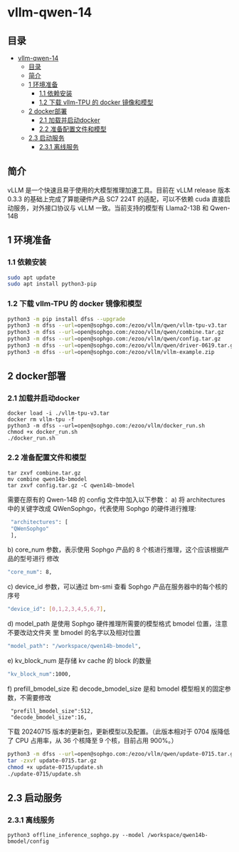 # vllm-qwen-14

## 目录

- [vllm-qwen-14](#vllm-qwen-14)
  - [目录](#目录)
  - [简介](#简介)
  - [1 环境准备](#1-环境准备)
    - [1.1 依赖安装](#11-依赖安装)
    - [1.2 下载 vllm-TPU 的 docker 镜像和模型](#12-下载-vllm-tpu-的-docker-镜像和模型)
  - [2 docker部署](#2-docker部署)
    - [2.1 加载并启动docker](#21-加载并启动docker)
    - [2.2 准备配置文件和模型](#22-准备配置文件和模型)
  - [2.3 启动服务](#23-启动服务)
    - [2.3.1 离线服务](#231-离线服务)


## 简介
vLLM 是一个快速且易于使用的大模型推理加速工具。目前在 vLLM release 版本 0.3.3 的基础上完成了算能硬件产品 SC7 224T 的适配，可以不依赖 cuda 直接启动服务，对外接口协议与 vLLM 一致。当前支持的模型有 Llama2-13B 和 Qwen-14B

## 1 环境准备

### 1.1 依赖安装

```bash
sudo apt update 
sudo apt install python3-pip
```

### 1.2 下载 vllm-TPU 的 docker 镜像和模型

```bash
python3 -m pip install dfss --upgrade 
python3 -m dfss --url=open@sophgo.com:/ezoo/vllm/qwen/vllm-tpu-v3.tar 
python3 -m dfss --url=open@sophgo.com:/ezoo/vllm/qwen/combine.tar.gz 
python3 -m dfss --url=open@sophgo.com:/ezoo/vllm/qwen/config.tar.gz 
python3 -m dfss --url=open@sophgo.com:/ezoo/vllm/qwen/driver-0619.tar.gz 
python3 -m dfss --url=open@sophgo.com:/ezoo/vllm/vllm-example.zip
```

## 2 docker部署

### 2.1 加载并启动docker
```
docker load -i ./vllm-tpu-v3.tar
docker rm vllm-tpu -f 
python3 -m dfss --url=open@sophgo.com:/ezoo/vllm/docker_run.sh 
chmod +x docker_run.sh 
./docker_run.sh
```

### 2.2 准备配置文件和模型
```
tar zxvf combine.tar.gz 
mv combine qwen14b-bmodel 
tar zxvf config.tar.gz -C qwen14b-bmodel
```
需要在原有的 Qwen-14B 的 config 文件中加入以下参数：
a) 将 architectures 中的关键字改成 QWenSophgo，代表使用 Sophgo 的硬件进行推理:
```bash
 "architectures": [ 
 "QWenSophgo" 
 ],
 ```
b) core_num 参数，表示使用 Sophgo 产品的 8 个核进行推理，这个应该根据产品的型号进行
修改
```bash
"core_num": 8,
```

c) device_id 参数，可以通过 bm-smi 查看 Sophgo 产品在服务器中的每个核的序号
```bash
"device_id": [0,1,2,3,4,5,6,7], 
```
d) model_path 是使用 Sophgo 硬件推理所需要的模型格式 bmodel 位置，注意不要改动文件夹
里 bmodel 的名字以及相对位置
```bash
"model_path": "/workspace/qwen14b-bmodel", 
```
e) kv_block_num 是存储 kv cache 的 block 的数量
```bash
"kv_block_num":1000, 
```
f) prefill_bmodel_size 和 decode_bmodel_size 是和 bmodel 模型相关的固定参数，不需要修改
```
 "prefill_bmodel_size":512, 
 "decode_bmodel_size":16,
```

下载 20240715 版本的更新包，更新模型以及配置。（此版本相对于 0704 版降低了 CPU 占用率，从 36 个核降至 9 个核，目前占用 900%。）
```bash
python3 -m dfss --url=open@sophgo.com:/ezoo/vllm/qwen/update-0715.tar.gz 
tar -zxvf update-0715.tar.gz 
chmod +x update-0715/update.sh 
./update-0715/update.sh
```

## 2.3 启动服务
### 2.3.1 离线服务
```
python3 offline_inference_sophgo.py --model /workspace/qwen14b-bmodel/config
```